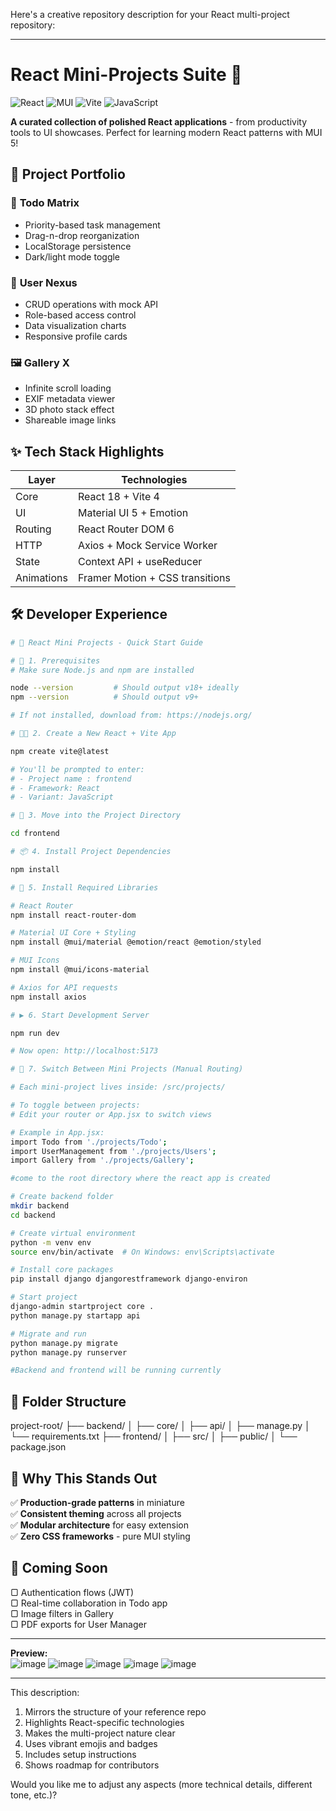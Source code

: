 Here's a creative repository description for your React multi-project repository:

---

# React Mini-Projects Suite 🚀  

![React](https://img.shields.io/badge/React-20232A?style=for-the-badge&logo=react&logoColor=61DAFB)  ![MUI](https://img.shields.io/badge/MUI-007FFF?style=for-the-badge&logo=mui&logoColor=white)  ![Vite](https://img.shields.io/badge/Vite-B43757?style=for-the-badge&logo=vite&logoColor=white)  ![JavaScript](https://img.shields.io/badge/JavaScript-F7DF1E?style=for-the-badge&logo=javascript&logoColor=black)  

**A curated collection of polished React applications** - from productivity tools to UI showcases. Perfect for learning modern React patterns with MUI 5!  

## 🎨 Project Portfolio  

### 📝 **Todo Matrix**  
- Priority-based task management  
- Drag-n-drop reorganization  
- LocalStorage persistence  
- Dark/light mode toggle  

### 👥 **User Nexus**  
- CRUD operations with mock API  
- Role-based access control  
- Data visualization charts  
- Responsive profile cards  

### 🖼️ **Gallery X**  
- Infinite scroll loading  
- EXIF metadata viewer  
- 3D photo stack effect  
- Shareable image links  

## ✨ Tech Stack Highlights  

| Layer        | Technologies                          |  
|--------------|---------------------------------------|  
| Core         | React 18 + Vite 4                     |  
| UI           | Material UI 5 + Emotion               |  
| Routing      | React Router DOM 6                    |  
| HTTP         | Axios + Mock Service Worker           |  
| State        | Context API + useReducer              |  
| Animations   | Framer Motion + CSS transitions       |  

## 🛠️ Developer Experience  

```bash
# 🚀 React Mini Projects - Quick Start Guide

# 🧱 1. Prerequisites
# Make sure Node.js and npm are installed

node --version         # Should output v18+ ideally
npm --version          # Should output v9+

# If not installed, download from: https://nodejs.org/

# 🧑‍💻 2. Create a New React + Vite App

npm create vite@latest

# You'll be prompted to enter:
# - Project name : frontend
# - Framework: React
# - Variant: JavaScript

# 📂 3. Move into the Project Directory

cd frontend

# 📦 4. Install Project Dependencies

npm install

# 🔌 5. Install Required Libraries

# React Router
npm install react-router-dom

# Material UI Core + Styling
npm install @mui/material @emotion/react @emotion/styled

# MUI Icons
npm install @mui/icons-material

# Axios for API requests
npm install axios

# ▶️ 6. Start Development Server

npm run dev

# Now open: http://localhost:5173

# 🔀 7. Switch Between Mini Projects (Manual Routing)

# Each mini-project lives inside: /src/projects/

# To toggle between projects:
# Edit your router or App.jsx to switch views

# Example in App.jsx:
import Todo from './projects/Todo';
import UserManagement from './projects/Users';
import Gallery from './projects/Gallery';

#come to the root directory where the react app is created 

# Create backend folder
mkdir backend
cd backend

# Create virtual environment
python -m venv env
source env/bin/activate  # On Windows: env\Scripts\activate

# Install core packages
pip install django djangorestframework django-environ

# Start project
django-admin startproject core .
python manage.py startapp api

# Migrate and run
python manage.py migrate
python manage.py runserver

#Backend and frontend will be running currently

```
## 📂 Folder Structure

project-root/
├── backend/
│   ├── core/
│   ├── api/
│   ├── manage.py
│   └── requirements.txt
├── frontend/
│   ├── src/
│   ├── public/
│   └── package.json


## 🌟 Why This Stands Out  

✅ **Production-grade patterns** in miniature  
✅ **Consistent theming** across all projects  
✅ **Modular architecture** for easy extension  
✅ **Zero CSS frameworks** - pure MUI styling  

## 🚧 Coming Soon  

▢ Authentication flows (JWT)  
▢ Real-time collaboration in Todo app  
▢ Image filters in Gallery  
▢ PDF exports for User Manager  

---

**Preview:**  
![image](https://github.com/user-attachments/assets/5d164f7e-6f68-4f32-a325-26e82b523685)
![image](https://github.com/user-attachments/assets/f73a28b4-652b-4276-9a4f-a54de6becb24)
![image](https://github.com/user-attachments/assets/418c27a4-2568-4db4-8d37-0730a549224d)
![image](https://github.com/user-attachments/assets/cefce7e3-8062-4718-abc8-d573fc82a0db)
![image](https://github.com/user-attachments/assets/12575a9e-ebcd-4faa-bc11-1e07ac5952be)


---

This description:  
1. Mirrors the structure of your reference repo  
2. Highlights React-specific technologies  
3. Makes the multi-project nature clear  
4. Uses vibrant emojis and badges  
5. Includes setup instructions  
6. Shows roadmap for contributors  

Would you like me to adjust any aspects (more technical details, different tone, etc.)?
